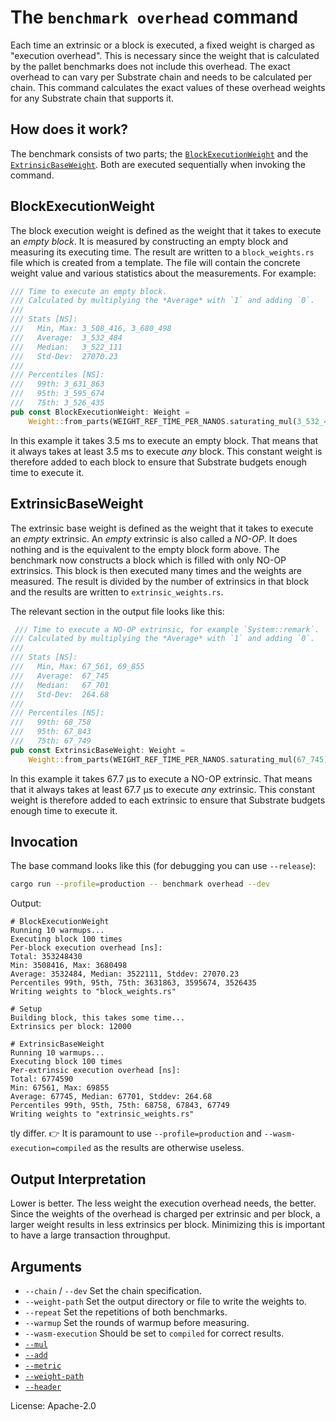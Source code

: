# The `benchmark overhead` command

Each time an extrinsic or a block is executed, a fixed weight is charged as "execution overhead". This is necessary
since the weight that is calculated by the pallet benchmarks does not include this overhead. The exact overhead to can
vary per Substrate chain and needs to be calculated per chain. This command calculates the exact values of these
overhead weights for any Substrate chain that supports it.

## How does it work?

The benchmark consists of two parts; the [`BlockExecutionWeight`] and the [`ExtrinsicBaseWeight`]. Both are executed
sequentially when invoking the command.

## BlockExecutionWeight

The block execution weight is defined as the weight that it takes to execute an *empty block*. It is measured by
constructing an empty block and measuring its executing time. The result are written to a `block_weights.rs` file which
is created from a template. The file will contain the concrete weight value and various statistics about the
measurements. For example:
```rust
/// Time to execute an empty block.
/// Calculated by multiplying the *Average* with `1` and adding `0`.
///
/// Stats [NS]:
///   Min, Max: 3_508_416, 3_680_498
///   Average:  3_532_484
///   Median:   3_522_111
///   Std-Dev:  27070.23
///
/// Percentiles [NS]:
///   99th: 3_631_863
///   95th: 3_595_674
///   75th: 3_526_435
pub const BlockExecutionWeight: Weight =
    Weight::from_parts(WEIGHT_REF_TIME_PER_NANOS.saturating_mul(3_532_484), 0);
```

In this example it takes 3.5 ms to execute an empty block. That means that it always takes at least 3.5 ms to execute
*any* block. This constant weight is therefore added to each block to ensure that Substrate budgets enough time to
execute it.

## ExtrinsicBaseWeight

The extrinsic base weight is defined as the weight that it takes to execute an *empty* extrinsic. An *empty* extrinsic
is also called a *NO-OP*. It does nothing and is the equivalent to the empty block form above. The benchmark now
constructs a block which is filled with only NO-OP extrinsics. This block is then executed many times and the weights
are measured. The result is divided by the number of extrinsics in that block and the results are written to
`extrinsic_weights.rs`.

The relevant section in the output file looks like this:
```rust
 /// Time to execute a NO-OP extrinsic, for example `System::remark`.
/// Calculated by multiplying the *Average* with `1` and adding `0`.
///
/// Stats [NS]:
///   Min, Max: 67_561, 69_855
///   Average:  67_745
///   Median:   67_701
///   Std-Dev:  264.68
///
/// Percentiles [NS]:
///   99th: 68_758
///   95th: 67_843
///   75th: 67_749
pub const ExtrinsicBaseWeight: Weight =
    Weight::from_parts(WEIGHT_REF_TIME_PER_NANOS.saturating_mul(67_745), 0);
```

In this example it takes 67.7 µs to execute a NO-OP extrinsic. That means that it always takes at least 67.7 µs to
execute *any* extrinsic. This constant weight is therefore added to each extrinsic to ensure that Substrate budgets
enough time to execute it.

## Invocation

The base command looks like this (for debugging you can use `--release`):
```sh
cargo run --profile=production -- benchmark overhead --dev
```

Output:
```pre
# BlockExecutionWeight
Running 10 warmups...
Executing block 100 times
Per-block execution overhead [ns]:
Total: 353248430
Min: 3508416, Max: 3680498
Average: 3532484, Median: 3522111, Stddev: 27070.23
Percentiles 99th, 95th, 75th: 3631863, 3595674, 3526435
Writing weights to "block_weights.rs"

# Setup
Building block, this takes some time...
Extrinsics per block: 12000

# ExtrinsicBaseWeight
Running 10 warmups...
Executing block 100 times
Per-extrinsic execution overhead [ns]:
Total: 6774590
Min: 67561, Max: 69855
Average: 67745, Median: 67701, Stddev: 264.68
Percentiles 99th, 95th, 75th: 68758, 67843, 67749
Writing weights to "extrinsic_weights.rs"
```

tly differ.
👉 It is paramount to use `--profile=production` and `--wasm-execution=compiled` as the results are otherwise useless.

## Output Interpretation

Lower is better. The less weight the execution overhead needs, the better. Since the weights of the overhead is charged
per extrinsic and per block, a larger weight results in less extrinsics per block. Minimizing this is important to have
a large transaction throughput.

## Arguments

- `--chain` / `--dev` Set the chain specification.
- `--weight-path` Set the output directory or file to write the weights to.
- `--repeat` Set the repetitions of both benchmarks.
- `--warmup` Set the rounds of warmup before measuring.
- `--wasm-execution` Should be set to `compiled` for correct results.
- [`--mul`](../shared/README.md#arguments)
- [`--add`](../shared/README.md#arguments)
- [`--metric`](../shared/README.md#arguments)
- [`--weight-path`](../shared/README.md#arguments)
- [`--header`](../shared/README.md#arguments)

License: Apache-2.0

<!-- LINKS -->
[`ExtrinsicBaseWeight`]:
    https://github.com/paritytech/substrate/blob/580ebae17fa30082604f1c9720f6f4a1cfe95b50/frame/support/src/weights/extrinsic_weights.rs#L26
[`BlockExecutionWeight`]:
    https://github.com/paritytech/substrate/blob/580ebae17fa30082604f1c9720f6f4a1cfe95b50/frame/support/src/weights/block_weights.rs#L26

[System::Remark]:
    https://github.com/paritytech/substrate/blob/580ebae17fa30082604f1c9720f6f4a1cfe95b50/frame/system/src/lib.rs#L382

